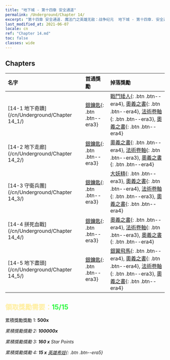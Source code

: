 ```yaml
---
title: "地下城 - 第十四章 安全通道"
permalink: /Underground/Chapter 14/
excerpt: "第十四章 安全通道. 魔法门之英雄无敌：战争纪元  地下城 - 第十四章. 安全通道"
last_modified_at: 2021-06-07
locale: cn
ref: "Chapter 14.md"
toc: false
classes: wide
---
```


## Chapters

  | 名字 |  首通獎勵 | 掉落獎勵 |
  |:------------|:------------|:------------| 
  | [14-1 地下奇蹟](/cn/Underground/Chapter 14_1/) | [銀鑰匙](/cn/Items/con_693/){: .btn .btn--era3} | [戰鬥矮人](/cn/Items/unt_200/){: .btn .btn--era4}, [奧義之書](/cn/Items/mat_60/){: .btn .btn--era4}, [法術卷軸](/cn/Items/con_694/){: .btn .btn--era3}, [奧義之書](/cn/Items/mat_53/){: .btn .btn--era4} |
  | [14-2 地下走廊](/cn/Underground/Chapter 14_2/) | [銀鑰匙](/cn/Items/con_693/){: .btn .btn--era3} | [奧義之書](/cn/Items/mat_60/){: .btn .btn--era4}, [法術卷軸](/cn/Items/con_694/){: .btn .btn--era3}, [奧義之書](/cn/Items/mat_53/){: .btn .btn--era4} |
  | [14-3 守衛兵團](/cn/Underground/Chapter 14_3/) | [銀鑰匙](/cn/Items/con_693/){: .btn .btn--era3} | [大妖精](/cn/Items/unt_235/){: .btn .btn--era3}, [奧義之書](/cn/Items/mat_60/){: .btn .btn--era4}, [法術卷軸](/cn/Items/con_694/){: .btn .btn--era3}, [奧義之書](/cn/Items/mat_53/){: .btn .btn--era4} |
  | [14-4 拼死血戰](/cn/Underground/Chapter 14_4/) | [銀鑰匙](/cn/Items/con_693/){: .btn .btn--era3} | [奧義之書](/cn/Items/mat_60/){: .btn .btn--era4}, [法術卷軸](/cn/Items/con_694/){: .btn .btn--era3}, [奧義之書](/cn/Items/mat_53/){: .btn .btn--era4} |
  | [14-5 地下盡頭](/cn/Underground/Chapter 14_5/) | [銀鑰匙](/cn/Items/con_693/){: .btn .btn--era3} | [銀翼飛馬](/cn/Items/unt_202/){: .btn .btn--era4}, [奧義之書](/cn/Items/mat_60/){: .btn .btn--era4}, [法術卷軸](/cn/Items/con_694/){: .btn .btn--era3}, [奧義之書](/cn/Items/mat_53/){: .btn .btn--era4} |


## <span style="color: #ffeea0">   領取獎勵需要：</span><span style="color: #27f73a">15/15</span>

 累積獎勵獎勵 1:  **500x** <i class="fas fa-gem"/>

 累積獎勵獎勵 2:  **100000x** <i class="fas fa-coins"/>

 累積獎勵獎勵 3: **160 x** Star Points

 累積獎勵獎勵 4: **15 x** [英雄希娃](/cn/Items/her_376/){: .btn .btn--era5}

